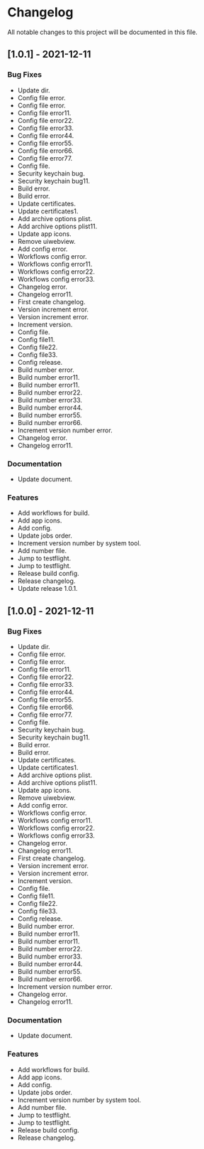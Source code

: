 # Changelog
All notable changes to this project will be documented in this file.

## [1.0.1] - 2021-12-11

### Bug Fixes

- Update dir.
- Config file error.
- Config file error.
- Config file error11.
- Config file error22.
- Config file error33.
- Config file error44.
- Config file error55.
- Config file error66.
- Config file error77.
- Config file.
- Security keychain bug.
- Security keychain bug11.
- Build error.
- Build error.
- Update certificates.
- Update certificates1.
- Add archive options plist.
- Add archive options plist11.
- Update app icons.
- Remove uiwebview.
- Add config error.
- Workflows config error.
- Workflows config error11.
- Workflows config error22.
- Workflows config error33.
- Changelog error.
- Changelog error11.
- First create changelog.
- Version increment error.
- Version increment error.
- Increment version.
- Config file.
- Config file11.
- Config file22.
- Config file33.
- Config release.
- Build number error.
- Build number error11.
- Build number error11.
- Build number error22.
- Build number error33.
- Build number error44.
- Build number error55.
- Build number error66.
- Increment version number error.
- Changelog error.
- Changelog error11.

### Documentation

- Update document.

### Features

- Add workflows for build.
- Add app icons.
- Add config.
- Update jobs order.
- Increment version number by system tool.
- Add number file.
- Jump to testflight.
- Jump to testflight.
- Release build config.
- Release changelog.
- Update release 1.0.1.

## [1.0.0] - 2021-12-11

### Bug Fixes

- Update dir.
- Config file error.
- Config file error.
- Config file error11.
- Config file error22.
- Config file error33.
- Config file error44.
- Config file error55.
- Config file error66.
- Config file error77.
- Config file.
- Security keychain bug.
- Security keychain bug11.
- Build error.
- Build error.
- Update certificates.
- Update certificates1.
- Add archive options plist.
- Add archive options plist11.
- Update app icons.
- Remove uiwebview.
- Add config error.
- Workflows config error.
- Workflows config error11.
- Workflows config error22.
- Workflows config error33.
- Changelog error.
- Changelog error11.
- First create changelog.
- Version increment error.
- Version increment error.
- Increment version.
- Config file.
- Config file11.
- Config file22.
- Config file33.
- Config release.
- Build number error.
- Build number error11.
- Build number error11.
- Build number error22.
- Build number error33.
- Build number error44.
- Build number error55.
- Build number error66.
- Increment version number error.
- Changelog error.
- Changelog error11.

### Documentation

- Update document.

### Features

- Add workflows for build.
- Add app icons.
- Add config.
- Update jobs order.
- Increment version number by system tool.
- Add number file.
- Jump to testflight.
- Jump to testflight.
- Release build config.
- Release changelog.

